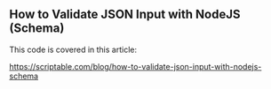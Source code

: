## How to Validate JSON Input with NodeJS (Schema)

This code is covered in this article:

https://scriptable.com/blog/how-to-validate-json-input-with-nodejs-schema
